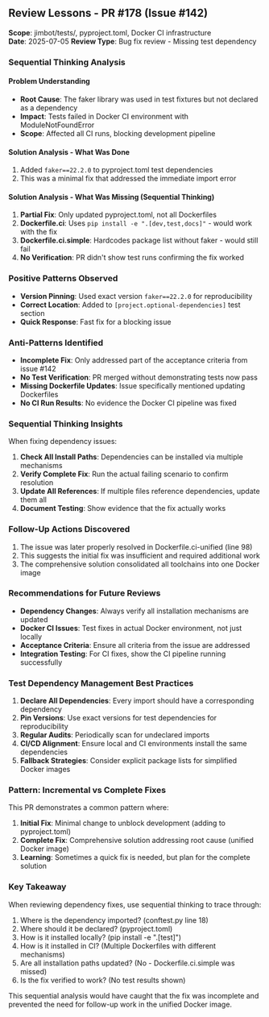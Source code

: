 ## Review Lessons - PR #178 (Issue #142)
**Scope**: jimbot/tests/, pyproject.toml, Docker CI infrastructure  
**Date**: 2025-07-05
**Review Type**: Bug fix review - Missing test dependency

### Sequential Thinking Analysis

#### Problem Understanding
- **Root Cause**: The faker library was used in test fixtures but not declared as a dependency
- **Impact**: Tests failed in Docker CI environment with ModuleNotFoundError
- **Scope**: Affected all CI runs, blocking development pipeline

#### Solution Analysis - What Was Done
1. Added `faker==22.2.0` to pyproject.toml test dependencies
2. This was a minimal fix that addressed the immediate import error

#### Solution Analysis - What Was Missing (Sequential Thinking)
1. **Partial Fix**: Only updated pyproject.toml, not all Dockerfiles
2. **Dockerfile.ci**: Uses `pip install -e ".[dev,test,docs]"` - would work with the fix
3. **Dockerfile.ci.simple**: Hardcodes package list without faker - would still fail
4. **No Verification**: PR didn't show test runs confirming the fix worked

### Positive Patterns Observed
- **Version Pinning**: Used exact version `faker==22.2.0` for reproducibility
- **Correct Location**: Added to `[project.optional-dependencies]` test section
- **Quick Response**: Fast fix for a blocking issue

### Anti-Patterns Identified
- **Incomplete Fix**: Only addressed part of the acceptance criteria from issue #142
- **No Test Verification**: PR merged without demonstrating tests now pass
- **Missing Dockerfile Updates**: Issue specifically mentioned updating Dockerfiles
- **No CI Run Results**: No evidence the Docker CI pipeline was fixed

### Sequential Thinking Insights
When fixing dependency issues:
1. **Check All Install Paths**: Dependencies can be installed via multiple mechanisms
2. **Verify Complete Fix**: Run the actual failing scenario to confirm resolution
3. **Update All References**: If multiple files reference dependencies, update them all
4. **Document Testing**: Show evidence that the fix actually works

### Follow-Up Actions Discovered
1. The issue was later properly resolved in Dockerfile.ci-unified (line 98)
2. This suggests the initial fix was insufficient and required additional work
3. The comprehensive solution consolidated all toolchains into one Docker image

### Recommendations for Future Reviews
- **Dependency Changes**: Always verify all installation mechanisms are updated
- **Docker CI Issues**: Test fixes in actual Docker environment, not just locally
- **Acceptance Criteria**: Ensure all criteria from the issue are addressed
- **Integration Testing**: For CI fixes, show the CI pipeline running successfully

### Test Dependency Management Best Practices
1. **Declare All Dependencies**: Every import should have a corresponding dependency
2. **Pin Versions**: Use exact versions for test dependencies for reproducibility
3. **Regular Audits**: Periodically scan for undeclared imports
4. **CI/CD Alignment**: Ensure local and CI environments install the same dependencies
5. **Fallback Strategies**: Consider explicit package lists for simplified Docker images

### Pattern: Incremental vs Complete Fixes
This PR demonstrates a common pattern where:
1. **Initial Fix**: Minimal change to unblock development (adding to pyproject.toml)
2. **Complete Fix**: Comprehensive solution addressing root cause (unified Docker image)
3. **Learning**: Sometimes a quick fix is needed, but plan for the complete solution

### Key Takeaway
When reviewing dependency fixes, use sequential thinking to trace through:
1. Where is the dependency imported? (conftest.py line 18)
2. Where should it be declared? (pyproject.toml)
3. How is it installed locally? (pip install -e ".[test]")
4. How is it installed in CI? (Multiple Dockerfiles with different mechanisms)
5. Are all installation paths updated? (No - Dockerfile.ci.simple was missed)
6. Is the fix verified to work? (No test results shown)

This sequential analysis would have caught that the fix was incomplete and prevented the need for follow-up work in the unified Docker image.